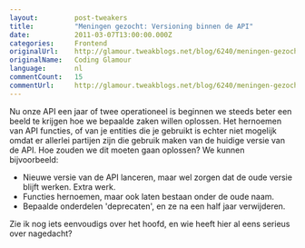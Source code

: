 ```yaml
---
layout:         post-tweakers
title:          "Meningen gezocht: Versioning binnen de API"
date:           2011-03-07T13:00:00.000Z
categories:     Frontend
originalUrl:    http://glamour.tweakblogs.net/blog/6240/meningen-gezocht-versioning-binnen-de-api.html
originalName:   Coding Glamour
language:       nl
commentCount:   15
commentUrl:     http://glamour.tweakblogs.net/blog/6240/meningen-gezocht-versioning-binnen-de-api.html#reacties
---
```


   <p class="article">Nu onze API een jaar of twee operationeel is beginnen we steeds beter
  een beeld te krijgen hoe we bepaalde zaken willen oplossen. Het hernoemen
  van API functies, of van je entities die je gebruikt is echter niet mogelijk
  omdat er allerlei partijen zijn die gebruik maken van de huidige versie
  van de API. Hoe zouden we dit moeten gaan oplossen? We kunnen bijvoorbeeld:
  <ul>
    <li>Nieuwe versie van de API lanceren, maar wel zorgen dat de oude versie
      blijft werken. Extra werk.</li>
    <li>Functies hernoemen, maar ook laten bestaan onder de oude naam.</li>
    <li>Bepaalde onderdelen &apos;deprecaten&apos;, en ze na een half jaar verwijderen.</li>
  </ul>Zie ik nog iets eenvoudigs over het hoofd, en wie heeft hier al eens serieus
  over nagedacht?</p>
   